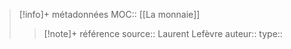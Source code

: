 > [!info]+ métadonnées
>MOC:: [[La monnaie]]
>>[!note]+ référence
>>source:: Laurent Lefèvre 
>>auteur::
>>type::

